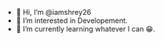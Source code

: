 - 👋 Hi, I’m @iamshrey26
- 👀 I’m interested in Developement.  
- 🌱 I’m currently learning whatever I can 😁.


<!---
iamshrey26/iamshrey26 is a ✨ special ✨ repository because its `README.md` (this file) appears on your GitHub profile.
You can click the Preview link to take a look at your changes.
--->
